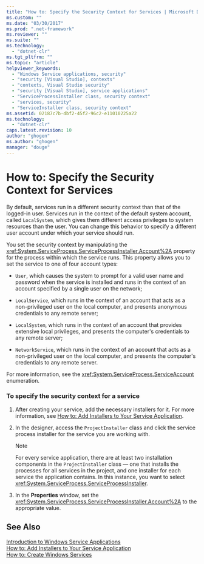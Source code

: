```yaml
---
title: "How to: Specify the Security Context for Services | Microsoft Docs"
ms.custom: ""
ms.date: "03/30/2017"
ms.prod: ".net-framework"
ms.reviewer: ""
ms.suite: ""
ms.technology: 
  - "dotnet-clr"
ms.tgt_pltfrm: ""
ms.topic: "article"
helpviewer_keywords: 
  - "Windows Service applications, security"
  - "security [Visual Studio], contexts"
  - "contexts, Visual Studio security"
  - "security [Visual Studio], service applications"
  - "ServiceProcessInstaller class, security context"
  - "services, security"
  - "ServiceInstaller class, security context"
ms.assetid: 02187c7b-dbf2-45f2-96c2-e11010225a22
ms.technology: 
  - "dotnet-clr"
caps.latest.revision: 10
author: "ghogen"
ms.author: "ghogen"
manager: "douge"
---
```

# How to: Specify the Security Context for Services
By default, services run in a different security context than that of the logged-in user. Services run in the context of the default system account, called `LocalSystem`, which gives them different access privileges to system resources than the user. You can change this behavior to specify a different user account under which your service should run.  
  
 You set the security context by manipulating the <xref:System.ServiceProcess.ServiceProcessInstaller.Account%2A> property for the process within which the service runs. This property allows you to set the service to one of four account types:  
  
-   `User`, which causes the system to prompt for a valid user name and password when the service is installed and runs in the context of an account specified by a single user on the network;  
  
-   `LocalService`, which runs in the context of an account that acts as a non-privileged user on the local computer, and presents anonymous credentials to any remote server;  
  
-   `LocalSystem`, which runs in the context of an account that provides extensive local privileges, and presents the computer's credentials to any remote server;  
  
-   `NetworkService`, which runs in the context of an account that acts as a non-privileged user on the local computer, and presents the computer's credentials to any remote server.  
  
 For more information, see the <xref:System.ServiceProcess.ServiceAccount> enumeration.  
  
### To specify the security context for a service  
  
1.  After creating your service, add the necessary installers for it. For more information, see [How to: Add Installers to Your Service Application](../../../docs/framework/windows-services/how-to-add-installers-to-your-service-application.md).  
  
2.  In the designer, access the `ProjectInstaller` class and click the service process installer for the service you are working with.  
  
    > [!NOTE]
    >  For every service application, there are at least two installation components in the `ProjectInstaller` class — one that installs the processes for all services in the project, and one installer for each service the application contains. In this instance, you want to select <xref:System.ServiceProcess.ServiceProcessInstaller>.  
  
3.  In the **Properties** window, set the <xref:System.ServiceProcess.ServiceProcessInstaller.Account%2A> to the appropriate value.  
  
## See Also  
 [Introduction to Windows Service Applications](../../../docs/framework/windows-services/introduction-to-windows-service-applications.md)   
 [How to: Add Installers to Your Service Application](../../../docs/framework/windows-services/how-to-add-installers-to-your-service-application.md)   
 [How to: Create Windows Services](../../../docs/framework/windows-services/how-to-create-windows-services.md)